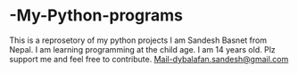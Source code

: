 # -My-Python-programs
This is a reprosetory of my python projects
I am Sandesh Basnet from Nepal. I am learning programming at the child age. I am 14 years old. Plz support me and feel free to contribute.
Mail-dybalafan.sandesh@gmail.com
